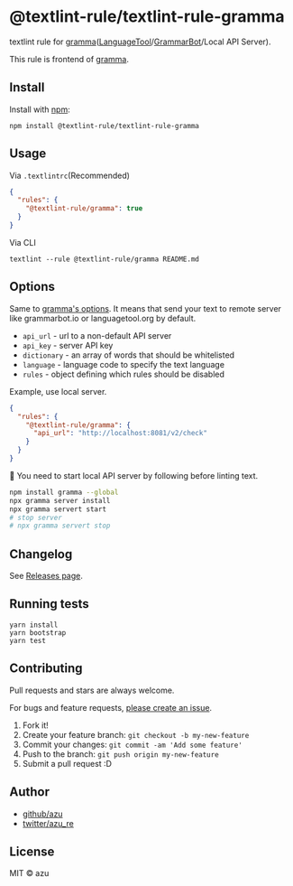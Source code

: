 # @textlint-rule/textlint-rule-gramma

textlint rule for [gramma](https://github.com/caderek/gramma)([LanguageTool](https://languagetool.org/)/[GrammarBot](https://www.grammarbot.io/)/Local API Server).

This rule is frontend of [gramma](https://github.com/caderek/gramma).

## Install

Install with [npm](https://www.npmjs.com/):

    npm install @textlint-rule/textlint-rule-gramma

## Usage

Via `.textlintrc`(Recommended)

```json
{
  "rules": {
    "@textlint-rule/gramma": true
  }
}
```

Via CLI

```
textlint --rule @textlint-rule/gramma README.md
```

## Options

Same to [gramma's options](https://github.com/caderek/gramma#check-method).
It means that send your text to remote server like grammarbot.io or languagetool.org by default.

- `api_url` - url to a non-default API server
- `api_key` - server API key
- `dictionary` - an array of words that should be whitelisted
- `language` - language code to specify the text language
- `rules` - object defining which rules should be disabled

Example, use local server.

```json
{
  "rules": {
    "@textlint-rule/gramma": {
      "api_url": "http://localhost:8081/v2/check"
    }
  }
}
```

:memo: You need to start local API server by following before linting text.

```bash
npm install gramma --global
npx gramma server install
npx gramma servert start
# stop server
# npx gramma servert stop
```


## Changelog

See [Releases page](https://github.com/textlint-rule/textlint-rule-gramma/releases).

## Running tests

    yarn install
    yarn bootstrap
    yarn test

## Contributing

Pull requests and stars are always welcome.

For bugs and feature requests, [please create an issue](https://github.com/textlint-rule/textlint-rule-gramma/issues).

1. Fork it!
2. Create your feature branch: `git checkout -b my-new-feature`
3. Commit your changes: `git commit -am 'Add some feature'`
4. Push to the branch: `git push origin my-new-feature`
5. Submit a pull request :D

## Author

- [github/azu](https://github.com/azu)
- [twitter/azu_re](https://twitter.com/azu_re)

## License

MIT © azu
